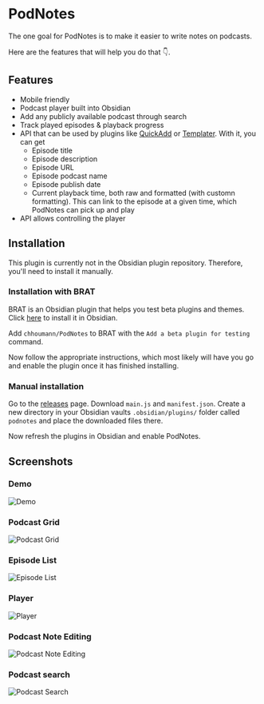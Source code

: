 # PodNotes

The one goal for PodNotes is to make it easier to write notes on podcasts.

Here are the features that will help you do that 👇.

## Features
- Mobile friendly
- Podcast player built into Obsidian
- Add any publicly available podcast through search
- Track played episodes & playback progress
- API that can be used by plugins like [QuickAdd](https://github.com/chhoumann/QuickAdd) or [Templater](https://github.com/silentvoid13/Templater). With it, you can get
    - Episode title
    - Episode description
    - Episode URL
    - Episode podcast name
    - Episode publish date
    - Current playback time, both raw and formatted (with customn formatting). This can link to the episode at a given time, which PodNotes can pick up and play
- API allows controlling the player

## Installation
This plugin is currently not in the Obsidian plugin repository. Therefore, you'll need to install it manually.

### Installation with BRAT
BRAT is an Obsidian plugin that helps you test beta plugins and themes. Click [here](obsidian://show-plugin?id=obsidian42-brat) to install it in Obsidian.

Add `chhoumann/PodNotes` to BRAT with the `Add a beta plugin for testing` command.

Now follow the appropriate instructions, which most likely will have you go and enable the plugin once it has finished installing.

### Manual installation
Go to the [releases](https://github.com/chhoumann/podnotes/releases/latest) page.
Download `main.js` and `manifest.json`.
Create a new directory in your Obsidian vaults `.obsidian/plugins/` folder called `podnotes` and place the downloaded files there.

Now refresh the plugins in Obsidian and enable PodNotes.

## Screenshots
### Demo
![Demo](resources/demo.gif)

### Podcast Grid
![Podcast Grid](resources/podcast_grid.png)

### Episode List
![Episode List](resources/episode_list.png)

### Player
![Player](resources/player.png)

### Podcast Note Editing
![Podcast Note Editing](resources/podcast_note.png)

### Podcast search
![Podcast Search](resources/podcast_search.png)

